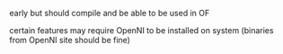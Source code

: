 early but should compile and be able to be used in OF

certain features may require OpenNI to be installed on system (binaries from OpenNI site should be fine)

